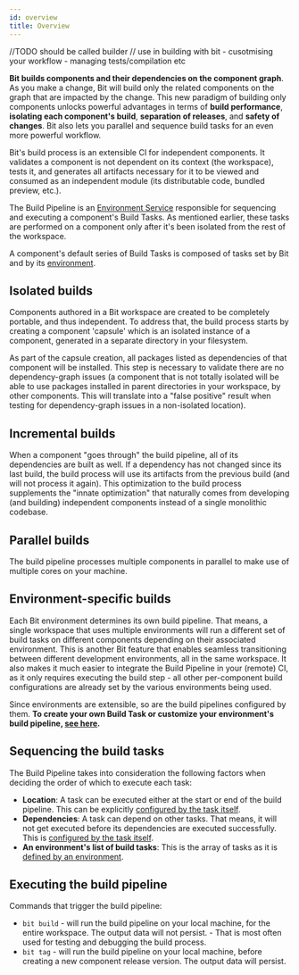 ```yaml
---
id: overview
title: Overview
---
```


//TODO should be called builder
// use in building with bit - cusotmising your workflow - managing tests/compilation etc

**Bit builds components and their dependencies on the component graph**. As you make a change, Bit will build only the related components on the graph that are impacted by the change. This new paradigm of building only components unlocks powerful advantages in terms of **build performance**, **isolating each component's build**, **separation of releases**, and **safety of changes**. Bit also lets you parallel and sequence build tasks for an even more powerful workflow.

Bit's build process is an extensible CI for independent components. It validates a component is not dependent on its context (the workspace), tests it, and generates all artifacts necessary for it to be viewed and consumed as an independent module (its distributable code, bundled preview, etc.).

The Build Pipeline is an [Environment Service](/building-with-bit/environments) responsible for sequencing and executing a component's Build Tasks. As mentioned earlier, these tasks are performed on a component only after it's been isolated from the rest of the workspace.

A component's default series of Build Tasks is composed of tasks set by Bit and by its [environment](/building-with-bit/environments).

## Isolated builds

Components authored in a Bit workspace are created to be completely portable, and thus independent. To address that, the build process starts by creating a component 'capsule' which is an isolated instance of a component, generated in a separate directory in your filesystem.

As part of the capsule creation, all packages listed as dependencies of that component will be installed. This step is necessary to validate there are no dependency-graph issues (a component that is not totally isolated will be able to use packages installed in parent directories in your workspace, by other components. This will translate into a "false positive" result when testing for dependency-graph issues in a non-isolated location).

## Incremental builds

When a component "goes through" the build pipeline, all of its dependencies are built as well. If a dependency has not changed since its last build, the build process will use its artifacts from the previous build (and will not process it again). This optimization to the build process supplements the "innate optimization" that naturally comes from developing (and building) independent components instead of a single monolithic codebase.

## Parallel builds

The build pipeline processes multiple components in parallel to make use of multiple cores on your machine.

## Environment-specific builds

Each Bit environment determines its own build pipeline. That means, a single workspace that uses multiple environments will run a different set of build tasks on different components depending on their associated environment. This is another Bit feature that enables seamless transitioning between different development environments, all in the same workspace. It also makes it much easier to integrate the Build Pipeline in your (remote) CI, as it only requires executing the build step - all other per-component build configurations are already set by the various environments being used.

Since environments are extensible, so are the build pipelines configured by them. **To create your own Build Task or customize your environment's build pipeline, [see here](/building-with-bit/build-pipeline).**

## Sequencing the build tasks

The Build Pipeline takes into consideration the following factors when deciding the order of which to execute each task:

- **Location**: A task can be executed either at the start or end of the build pipeline. This can be explicitly [configured by the task itself](/building-with-bit/build-pipeline#append-to-the-start-or-end-of-the-pipeline-in-relation-to-other-tasks).
- **Dependencies**: A task can depend on other tasks. That means, it will not get executed before its dependencies are executed successfully. This is [configured by the task itself](/building-with-bit/build-pipeline#append-to-the-start-or-end-of-the-pipeline-in-relation-to-other-tasks).
- **An environment's list of build tasks**: This is the array of tasks as it is [defined by an environment](/building-with-bit/build-pipeline#override-the-build-pipeline-sequence).

## Executing the build pipeline

Commands that trigger the build pipeline:

- `bit build` - will run the build pipeline on your local machine, for the entire workspace. The output data will not persist. - That is most often used for testing and debugging the build process.
- `bit tag` - will run the build pipeline on your local machine, before creating a new component release version. The output data will persist.
